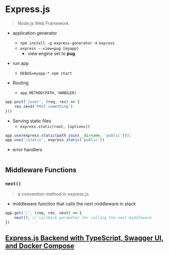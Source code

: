 # Express.js
> Node.js Web Framework

* application generator
  * `npm install -g express-generator` &rarr; `express`
  * `express --view=pug [myapp]`
    * view engine set to **pug**

* run app
  * `DEBUG=myapp:* npm start`

* Routing
  * `app.METHOD(PATH, HANDLER)`
```javascript
app.post('/user', (req, res) => {
    res.send('POST something')
}))
```

* Serving static files
  * `express.static(root, [options])`
```javascript
app.use(express.static(path.join(__dirname, 'public')));
app.use('/static', express.static('public'))
```

* error handlers
```javascript


```


## Middleware Functions

### `next()`
> a convention method in express.js
* middleware function that calls the next middleware in stack
```javascript
app.get('/', (req, res, next) => {
    next(); // callback parameter for calling the next middleware
})
```


## [Express.js Backend with TypeScript, Swagger UI, and Docker Compose](https://itnext.io/express-js-backend-with-typescript-swagger-ui-and-docker-compose-f77143860bc8)